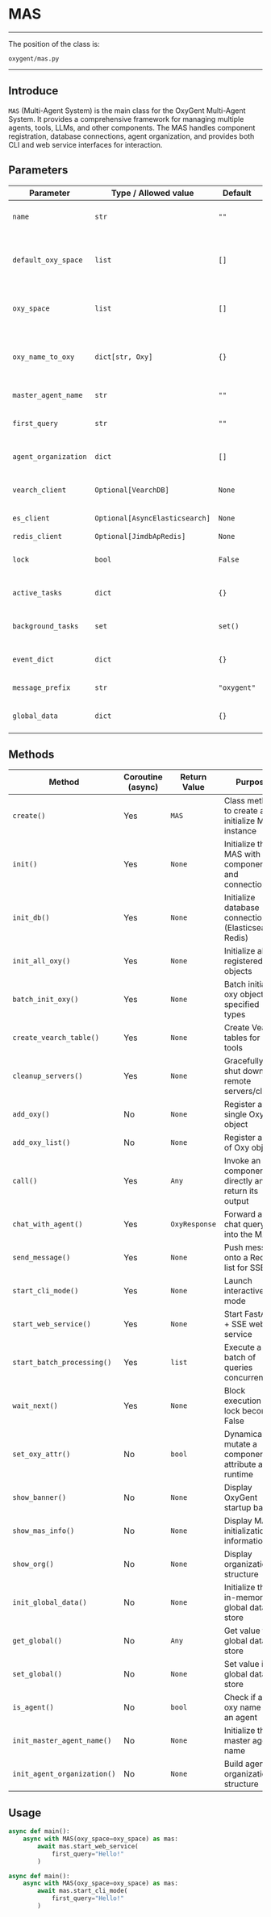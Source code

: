 # MAS
---
The position of the class is:

```
oxygent/mas.py
```

---

## Introduce

`MAS` (Multi-Agent System) is the main class for the OxyGent Multi-Agent System. It provides a comprehensive framework for managing multiple agents, tools, LLMs, and other components. The MAS handles component registration, database connections, agent organization, and provides both CLI and web service interfaces for interaction.

## Parameters

| Parameter | Type / Allowed value | Default | Description |
| --------- | -------------------- | ------- | ----------- |
| `name` | `str` | `""` | Identifier for the MAS instance |
| `default_oxy_space` | `list` | `[]` | Built-in core components that are always present |
| `oxy_space` | `list` | `[]` | Initial list of Oxy objects to be registered |
| `oxy_name_to_oxy` | `dict[str, Oxy]` | `{}` | Dictionary mapping Oxy names to Oxy instances |
| `master_agent_name` | `str` | `""` | Name of the master agent |
| `first_query` | `str` | `""` | First query to be displayed in frontend |
| `agent_organization` | `dict` | `[]` | Organization structure of agents |
| `vearch_client` | `Optional[VearchDB]` | `None` | Vector database client |
| `es_client` | `Optional[AsyncElasticsearch]` | `None` | Elasticsearch client |
| `redis_client` | `Optional[JimdbApRedis]` | `None` | Redis client |
| `lock` | `bool` | `False` | Control task execution flow |
| `active_tasks` | `dict` | `{}` | Dictionary to manage active tasks |
| `background_tasks` | `set` | `set()` | Set of background tasks |
| `event_dict` | `dict` | `{}` | Dictionary for event management |
| `message_prefix` | `str` | `"oxygent"` | Prefix for messages |
| `global_data` | `dict` | `{}` | System-wide global data store |

## Methods

| Method | Coroutine (async) | Return Value | Purpose |
| ------ | ----------------- | ------------ | ------- |
| `create()` | Yes | `MAS` | Class method to create and initialize MAS instance |
| `init()` | Yes | `None` | Initialize the MAS with all components and connections |
| `init_db()` | Yes | `None` | Initialize database connections (Elasticsearch, Redis) |
| `init_all_oxy()` | Yes | `None` | Initialize all registered Oxy objects |
| `batch_init_oxy()` | Yes | `None` | Batch initialize oxy objects of specified types |
| `create_vearch_table()` | Yes | `None` | Create Vearch tables for tools |
| `cleanup_servers()` | Yes | `None` | Gracefully shut down remote servers/clients |
| `add_oxy()` | No | `None` | Register a single Oxy object |
| `add_oxy_list()` | No | `None` | Register a list of Oxy objects |
| `call()` | Yes | `Any` | Invoke an Oxy component directly and return its output |
| `chat_with_agent()` | Yes | `OxyResponse` | Forward a chat query into the MAS |
| `send_message()` | Yes | `None` | Push message onto a Redis list for SSE |
| `start_cli_mode()` | Yes | `None` | Launch interactive CLI mode |
| `start_web_service()` | Yes | `None` | Start FastAPI + SSE web service |
| `start_batch_processing()` | Yes | `list` | Execute a batch of queries concurrently |
| `wait_next()` | Yes | `None` | Block execution until lock becomes False |
| `set_oxy_attr()` | No | `bool` | Dynamically mutate a component attribute at runtime |
| `show_banner()` | No | `None` | Display OxyGent startup banner |
| `show_mas_info()` | No | `None` | Display MAS initialization information |
| `show_org()` | No | `None` | Display organization structure |
| `init_global_data()` | No | `None` | Initialize the in-memory global data store |
| `get_global()` | No | `Any` | Get value from global data store |
| `set_global()` | No | `None` | Set value in global data store |
| `is_agent()` | No | `bool` | Check if an oxy name is an agent |
| `init_master_agent_name()` | No | `None` | Initialize the master agent name |
| `init_agent_organization()` | No | `None` | Build agent organization structure |

## Usage

```python
async def main():
    async with MAS(oxy_space=oxy_space) as mas:
        await mas.start_web_service(
            first_query="Hello!" 
        )

async def main():
    async with MAS(oxy_space=oxy_space) as mas:
        await mas.start_cli_mode(
            first_query="Hello!" 
        )
```